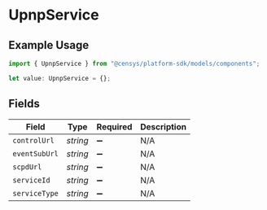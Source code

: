 # UpnpService

## Example Usage

```typescript
import { UpnpService } from "@censys/platform-sdk/models/components";

let value: UpnpService = {};
```

## Fields

| Field              | Type               | Required           | Description        |
| ------------------ | ------------------ | ------------------ | ------------------ |
| `controlUrl`       | *string*           | :heavy_minus_sign: | N/A                |
| `eventSubUrl`      | *string*           | :heavy_minus_sign: | N/A                |
| `scpdUrl`          | *string*           | :heavy_minus_sign: | N/A                |
| `serviceId`        | *string*           | :heavy_minus_sign: | N/A                |
| `serviceType`      | *string*           | :heavy_minus_sign: | N/A                |